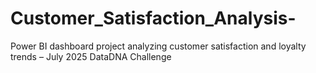 # Customer_Satisfaction_Analysis-
Power BI dashboard project analyzing customer satisfaction and loyalty trends – July 2025 DataDNA Challenge
